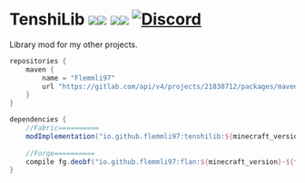 # TenshiLib [![](http://cf.way2muchnoise.eu/full_312040_Forge_%20.svg)![](http://cf.way2muchnoise.eu/versions/312040.svg)](https://www.curseforge.com/minecraft/mc-mods/tenshilib) [![](http://cf.way2muchnoise.eu/full_552662_Fabric_%20.svg)![](http://cf.way2muchnoise.eu/versions/552662.svg)](https://www.curseforge.com/minecraft/mc-mods/tenshilib-fabric) [![Discord](https://img.shields.io/discord/790631506313478155?color=0a48c4&label=discord)](https://discord.gg/8Cx26tfWNs)

Library mod for my other projects.

```gradle
repositories {
    maven {
        name = "Flemmli97"
        url "https://gitlab.com/api/v4/projects/21830712/packages/maven"
    }
}

dependencies {    
    //Fabric==========    
    modImplementation("io.github.flemmli97:tenshilib:${minecraft_version}-${flan_version}:${mod_loader}")
    
    //Forge==========    
    compile fg.deobf("io.github.flemmli97:flan:${minecraft_version}-${flan_version}:${mod_loader}")
}
```
